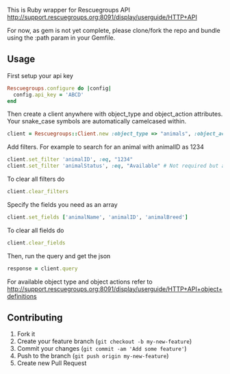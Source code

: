 This is Ruby wrapper for Rescuegroups API
http://support.rescuegroups.org:8091/display/userguide/HTTP+API

For now, as gem is not yet complete, please clone/fork the repo
and bundle using the :path param in your Gemfile.

## Usage

First setup your api key
```ruby
Rescuegroups.configure do |config|
  config.api_key = 'ABCD'
end
``` 
Then create a client anywhere with object_type and object_action attributes.
Your snake_case symbols are automatically camelcased within.
```ruby
client = Rescuegroups::Client.new :object_type => "animals", :object_action => "publicSearch"
```
Add filters. For example to search for an animal with animalID as 1234
```ruby
client.set_filter 'animalID', :eq, "1234"
client.set_filter 'animalStatus', :eq, "Available" # Not required but adviced
```

To clear all filters do
```ruby
client.clear_filters
```

Specify the fields you need as an array
```ruby
client.set_fields ['animalName', 'animalID', 'animalBreed']
```

To clear all fields do
```ruby
client.clear_fields
```

Then, run the query and get the json
```ruby  
response = client.query
```
For available object type and object actions refer to 
http://support.rescuegroups.org:8091/display/userguide/HTTP+API+object+definitions

## Contributing

1. Fork it
2. Create your feature branch (`git checkout -b my-new-feature`)
3. Commit your changes (`git commit -am 'Add some feature'`)
4. Push to the branch (`git push origin my-new-feature`)
5. Create new Pull Request
